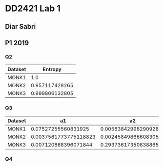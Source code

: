 # DD2421 Lab 1

## Diar Sabri

## P1 2019

### Q2

| Dataset | Entropy |
| ------- | ------- |
| MONK1   | 1.0     |
| MONK2   | 0.957117428265 |
| MONK3   | 0.999806132805 |

### Q3

| Dataset | a1 | a2 | a3 | a4 | a5 | a6 |
|-----| ---------------------  | --------------------- | --------------------- | --------------------  | ------------------- | --------------------- |
|MONK1| 0.07527255560831925    | 0.005838429962909286  | 0.00470756661729721   | 0.02631169650768228   | 0.28703074971578435 | 0.0007578557158638421 |
|MONK2| 0.0037561773775118823  | 0.0024584986660830532 | 0.0010561477158920196 | 0.015664247292643818  | 0.01727717693791797 | 0.006247622236881467  |
|MONK3| 0.007120868396071844   | 0.29373617350838865   | 0.0008311140445336207 | 0.002891817288654397  | 0.25591172461972755 | 0.007077026074097326  |

### Q4

